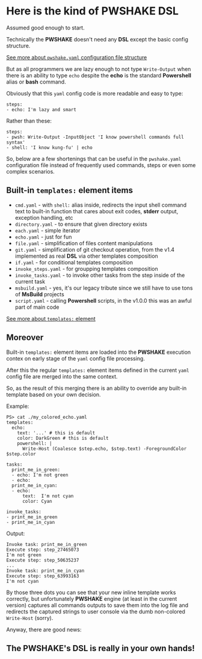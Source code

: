 # Here is the kind of **PWSHAKE** DSL
Assumed good enough to start.

Technically the **PWSHAKE** doesn't need any **DSL** except the basic config structure.

[See more about `pwshake.yaml` configuration file structure](../../doc/config.md)

But as all programmers we are lazy enough to not type `Write-Output` when there is an ability to type `echo` despite the **echo** is the standard **Powershell** alias or **bash** command.

Obviously that this `yaml` config code is more readable and easy to type:
```
steps:
- echo: I'm lazy and smart
```

Rather than these:
```
steps:
- pwsh: Write-Output -InputObject 'I know powershell commands full syntax'
- shell: 'I know kung-fu' | echo
```

So, below are a few shortenings that can be useful in the `pwshake.yaml` configuration file instead of frequently used commands, steps or even some complex scenarios.

## **Built-in** `templates:` **element items**

* `cmd.yaml` - with `shell:` alias inside, redirects the input shell command text to built-in function that cares about exit codes, **stderr** output, exception handling, etc
* `directory.yaml` - to ensure that given directory exists
* `each.yaml` - simple iterator
* `echo.yaml` - just for fun
* `file.yaml` - simplification of files content manipulations
* `git.yaml` - simplification of git checkout operation, from the v1.4 implemented as real **DSL** via other templates composition
* `if.yaml` - for conditional templates composition
* `invoke_steps.yaml` - for groupping templates composition
* `invoke_tasks.yaml` - to invoke other tasks from the step inside of the current task
* `msbuild.yaml` - yes, it's our legacy tribute since we still have to use tons of **MsBuild** projects
* `script.yaml` - calling **Powershell** scripts, in the v1.0.0 this was an awful part of main code

[See more about `templates:` element](../../doc/templates.md) 

## **Moreover**
Built-in `templates:` element items are loaded into the **PWSHAKE** execution contex on early stage of the `yaml` config file processing.

After this the regular `templates:` element items defined in the current `yaml` config file are merged into the same context.

So, as the result of this merging there is an ability to override any built-in template based on your own decision.

Example:
```
PS> cat ./my_colored_echo.yaml
templates:
  echo:
    text: '...' # this is default
    color: DarkGreen # this is default
    powershell: |
      Write-Host (Coalesce $step.echo, $step.text) -ForegroundColor $step.color

tasks:
  print_me_in_green:
  - echo: I'm not green
  - echo:
  print_me_in_cyan:
  - echo:
      text:  I'm not cyan
      color: Cyan

invoke_tasks:
- print_me_in_green
- print_me_in_cyan
```
Output:
```
Invoke task: print_me_in_green
Execute step: step_27465073
I'm not green
Execute step: step_50635237
...
Invoke task: print_me_in_cyan
Execute step: step_63993163
I'm not cyan
```
By those three dots you can see that your new inline template works correctly, but unfortunately **PWSHAKE** engine (at least in the current version) captures all commands outputs to save them into the log file and redirects the captured strings to user console via the dumb non-colored `Write-Host` (sorry).

Anyway, there are good news:
## The **PWSHAKE**'s **DSL** is really in your own hands!
